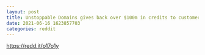 ```yaml
--- 
layout: post 
title: Unstoppable Domains gives back over $100m in credits to customers and adds eight more blockchain domains to its roster. 
date: 2021-06-16 1623857703 
categories: reddit 
--- 
```

https://redd.it/o17o1y